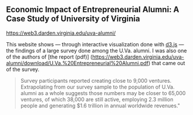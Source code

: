 ## Economic Impact of Entrepreneurial Alumni: A Case Study of University of Virginia

https://web3.darden.virginia.edu/uva-alumni/  

This website shows — through interactive visualization done with [d3.js](https://www.d3js.org) — the findings of a large survey done among the U.Va. alumni. I was also one of the authors of [the report (pdf)] (https://web3.darden.virginia.edu/uva-alumni/download/U.Va.%20Entrepreneurial%20Alumni.pdf) that came out of the survey.

>Survey participants reported creating close to 9,000 ventures. Extrapolating from our survey sample to the population of U.Va. alumni as a whole suggests those numbers may be closer to 65,000 ventures, of which 38,000 are still active, employing 2.3 million people and generating $1.6 trillion in annual worldwide revenues."
